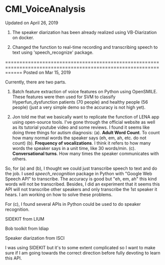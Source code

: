 # CMI_VoiceAnalysis

Updated on April 26, 2019

1. The speaker diarization has been already realized using VB-Diarization on docker.

2. Changed the function to real-time recording and transcribing speech to text using 'speech_recognize' package.

==================================================================================================================
Posted on Mar 15, 2019

Currently, there are two parts.

1. Batch feature extraction of voice features on Python using OpenSMILE. These features were then used for SVM to classify Hyperfun_dysfunction patients (70 people) and healthy people (56 people) (just a very simple demo so the accuracy is not high yet).

2. Jon told me that we basically want to replicate the function of LENA app using open-source tools. I've gone through the official website as well as its tutorial youtube video and some reviews. I found it seems like doing three things for autism diagnosis:
(a). **Adult Word Count**. To count how many normal words the speaker says (eh, em, ah, etc. do not count)
(b). **Frequency of vocalizations**. I think it refers to how many words the speaker says in a unit time, like 30 words/min.
(c). **Conversational turns**. How many times the speaker communicates with others.

So, for (a) and (b), I thought we could just transcribe speech to text and do the job. I used *speech_recognition* package in Python with "Google Web Speech API" to transcribe. The accuracy is good but "eh, em, ah" this kind words will not be transcribed.
Besides, I did an experiment that it seems this API will not transcribe other speakers and only transcribe the 1st speaker it hears. I am working on how to solve these problems.

For (c), I found several APIs in Python could be used to do speaker recognition.

SIDEKIT from LIUM

Bob toolkit from Idiap

Speaker diarization from ISCI

I was using SIDEKIT but it's to some extent complicated so I want to make sure if I am going towards the correct direction before fully devoting to learn this API.




